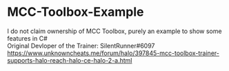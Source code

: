 # MCC-Toolbox-Example
I do not claim ownership of MCC Toolbox, purely an example to show some features in C#  
Original Devloper of the Trainer: SilentRunner#6097  
https://www.unknowncheats.me/forum/halo/397845-mcc-toolbox-trainer-supports-halo-reach-halo-ce-halo-2-a.html
